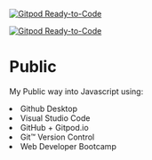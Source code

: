 [![Gitpod Ready-to-Code](https://img.shields.io/badge/Gitpod-Ready--to--Code-blue?logo=gitpod)](https://gitpod.io/#https://github.com/lawrghita/Public) 

[![Gitpod Ready-to-Code](https://img.shields.io/badge/Gitpod-Ready--to--Code-blue?logo=gitpod)](https://gitpod.io/#https://github.com/lawrghita/Public) 

# Public
 My Public way into Javascript using:
 <li>Github Desktop
 <li>Visual Studio Code
 <li>GitHub + Gitpod.io
 <li>Git™ Version Control
 <li>Web Developer Bootcamp